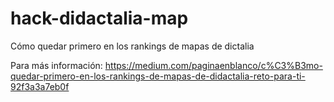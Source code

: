# hack-didactalia-map
Cómo quedar primero en los rankings de mapas de dictalia

Para más información: https://medium.com/paginaenblanco/c%C3%B3mo-quedar-primero-en-los-rankings-de-mapas-de-didactalia-reto-para-ti-92f3a3a7eb0f
